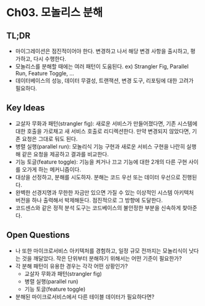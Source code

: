 # Ch03. 모놀리스 분해

## TL;DR
- 마이그레이션은 점진적이어야 한다. 변경하고 나서 해당 변경 사항을 출시하고, 평가하고, 다시 수행한다.
- 모놀리스를 분해할 때에는 여러 패턴이 도움된다. ex) Strangler Fig, Parallel Run, Feature Toggle, ...
- 데이터베이스의 성능, 데이터 무결성, 트랜잭션, 변경 도구, 리포팅에 대한 고려가 필요하다.

## Key Ideas
- 교살자 무화과 패턴(strangler fig): 새로운 서비스가 만들어졌다면, 기존 시스템에 대한 호출을 가로채고 새 서비스 호출로 리디렉션한다. 만약 변경되지 않았다면, 기존 요청은 그대로 둬도 된다.
- 병렬 실행(parallel run): 모놀리식 기능 구현과 새로운 서비스 구현을 나란히 실행해 같은 요청을 제공하고 결과를 비교한다.
- 기능 토글(feature toggle): 기능을 켜거나 끄고 기능에 대한 2개의 다른 구현 사이를 오가게 하는 메커니즘이다.
- 대상을 선정하고, 분해를 시도하자. 분해는 코드 우선 또는 데이터 우선으로 진행된다.
- 완벽한 선경지명과 무한한 자금만 있으면 가질 수 있는 이상적인 시스템 아키텍처 버전을 하나 출력해서 박제해둔다. 점진적으로 그 방향에 도달한다.
- 코드센스와 같은 정적 분석 도구는 코드베이스의 불안정한 부분을 신속하게 찾아준다.

## Open Questions
- 나 또한 마이크로서비스 아키텍처를 경험하고, 일정 규모 전까지는 모놀리식이 낫다는 것을 깨달았다. 작은 단위부터 분해하기 위해서는 어떤 기준이 필요한가?
- 각 분해 패턴이 유용한 경우는 각각 어떤 상황인가?
  - 교살자 무화과 패턴(strangler fig)
  - 병렬 실행(parallel run)
  - 기능 토글(feature toggle)
- 분해된 마이크로서비스에서 다른 테이블 데이터가 필요하다면?
